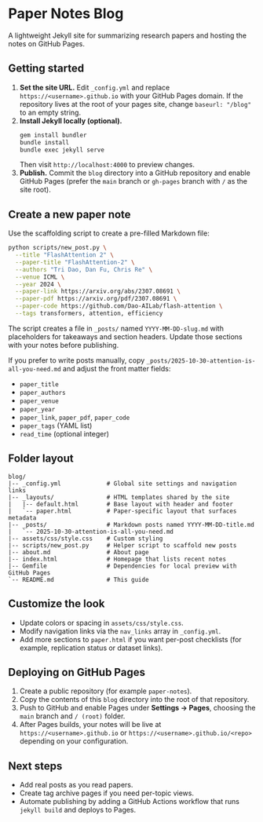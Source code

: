 # Paper Notes Blog

A lightweight Jekyll site for summarizing research papers and hosting the notes on GitHub Pages.

## Getting started

1. **Set the site URL.** Edit `_config.yml` and replace `https://<username>.github.io` with your GitHub Pages domain. If the repository lives at the root of your pages site, change `baseurl: "/blog"` to an empty string.
2. **Install Jekyll locally (optional).**
   ```bash
   gem install bundler
   bundle install
   bundle exec jekyll serve
   ```
   Then visit `http://localhost:4000` to preview changes.
3. **Publish.** Commit the `blog` directory into a GitHub repository and enable GitHub Pages (prefer the `main` branch or `gh-pages` branch with `/` as the site root).

## Create a new paper note

Use the scaffolding script to create a pre-filled Markdown file:

```bash
python scripts/new_post.py \
  --title "FlashAttention 2" \
  --paper-title "FlashAttention-2" \
  --authors "Tri Dao, Dan Fu, Chris Re" \
  --venue ICML \
  --year 2024 \
  --paper-link https://arxiv.org/abs/2307.08691 \
  --paper-pdf https://arxiv.org/pdf/2307.08691 \
  --paper-code https://github.com/Dao-AILab/flash-attention \
  --tags transformers, attention, efficiency
```

The script creates a file in `_posts/` named `YYYY-MM-DD-slug.md` with placeholders for takeaways and section headers. Update those sections with your notes before publishing.

If you prefer to write posts manually, copy `_posts/2025-10-30-attention-is-all-you-need.md` and adjust the front matter fields:

- `paper_title`
- `paper_authors`
- `paper_venue`
- `paper_year`
- `paper_link`, `paper_pdf`, `paper_code`
- `paper_tags` (YAML list)
- `read_time` (optional integer)

## Folder layout

```
blog/
|-- _config.yml             # Global site settings and navigation links
|-- _layouts/               # HTML templates shared by the site
|   |-- default.html        # Base layout with header and footer
|   `-- paper.html          # Paper-specific layout that surfaces metadata
|-- _posts/                 # Markdown posts named YYYY-MM-DD-title.md
|   `-- 2025-10-30-attention-is-all-you-need.md
|-- assets/css/style.css    # Custom styling
|-- scripts/new_post.py     # Helper script to scaffold new posts
|-- about.md                # About page
|-- index.html              # Homepage that lists recent notes
|-- Gemfile                 # Dependencies for local preview with GitHub Pages
`-- README.md               # This guide
```

## Customize the look

- Update colors or spacing in `assets/css/style.css`.
- Modify navigation links via the `nav_links` array in `_config.yml`.
- Add more sections to `paper.html` if you want per-post checklists (for example, replication status or dataset links).

## Deploying on GitHub Pages

1. Create a public repository (for example `paper-notes`).
2. Copy the contents of this `blog` directory into the root of that repository.
3. Push to GitHub and enable Pages under **Settings -> Pages**, choosing the `main` branch and `/ (root)` folder.
4. After Pages builds, your notes will be live at `https://<username>.github.io` or `https://<username>.github.io/<repo>` depending on your configuration.

## Next steps

- Add real posts as you read papers.
- Create tag archive pages if you need per-topic views.
- Automate publishing by adding a GitHub Actions workflow that runs `jekyll build` and deploys to Pages.
